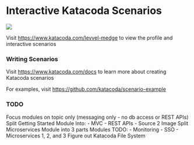 # Interactive Katacoda Scenarios

[![](http://shields.katacoda.com/katacoda/levvel-medge/count.svg)](https://www.katacoda.com/levvel-medge "Get your profile on Katacoda.com")

Visit https://www.katacoda.com/levvel-medge to view the profile and interactive scenarios

### Writing Scenarios
Visit https://www.katacoda.com/docs to learn more about creating Katacoda scenarios

For examples, visit https://github.com/katacoda/scenario-example

### TODO

Focus modules on topic only (messaging only - no db access or REST APIs)
Split Getting Started Module Into:
	- MVC
	- REST APIs
	- Source 2 Image
Split Microservices Module into 3 parts
Modules TODO:
	- Monitoring
	- SSO
	- Microservices 1, 2, and 3
Figure out Katacoda File System